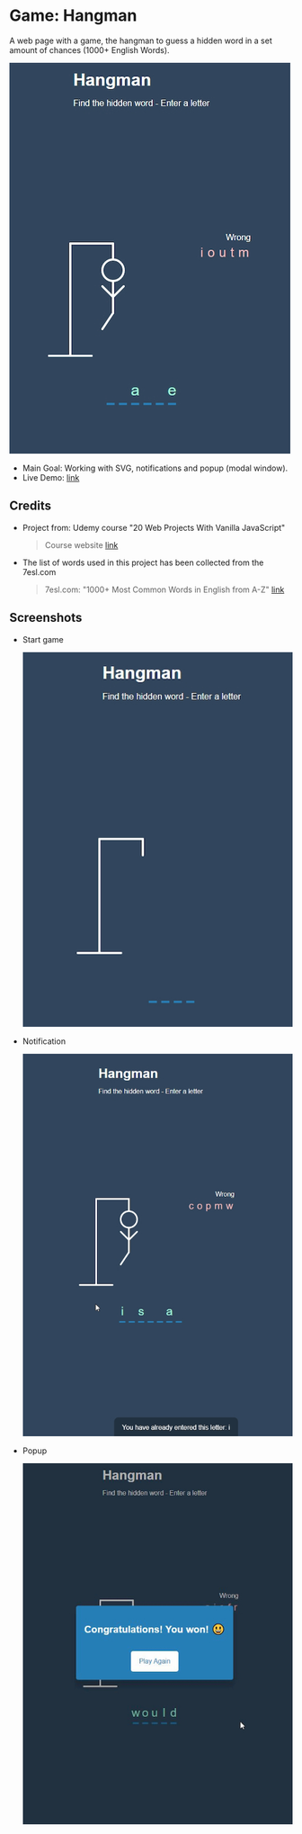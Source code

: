 # Game: Hangman

A web page with a game, the hangman to guess a hidden word in a set amount of chances (1000+ English Words).

![Screenshot of the app showing the game with some guessed letters and the almost complete hangman](./data/screenshot_03_red.jpg)

- Main Goal: Working with SVG, notifications and popup (modal window).
- Live Demo: [link](https://orses.github.io/vanilla_javascript/game_hangman/src/)

## Credits

- Project from: Udemy course "20 Web Projects With Vanilla JavaScript"

  > Course website [link](https://www.udemy.com/course/web-projects-with-vanilla-javascript)

- The list of words used in this project has been collected from the 7esl.com

  > 7esl.com: "1000+ Most Common Words in English from A-Z" [link](https://7esl.com/common-words/)

## Screenshots

- Start game

  ![Screenshot of the app showing a new game](./data/screenshot_04_red.jpg)

- Notification

  ![Screenshot of the app showing the notification message](./data/screenshot_01_red.jpg)

- Popup

  ![Screenshot of the app showing the popup](./data/screenshot_02_red.jpg)
